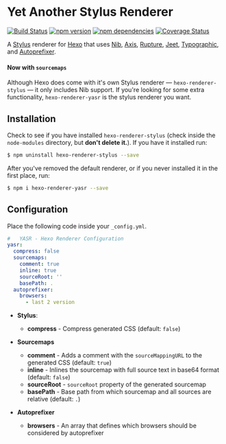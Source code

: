 #  Yet Another Stylus Renderer

[![Build Status](https://travis-ci.org/celsomiranda/hexo-renderer-yasr.svg?branch=master)](https://travis-ci.org/celsomiranda/hexo-renderer-yasr)
[![npm version](https://badge.fury.io/js/hexo-renderer-yasr.svg)](http://badge.fury.io/js/hexo-renderer-yasr) 
[![npm dependencies](https://david-dm.org/celsomiranda/hexo-renderer-yasr.svg)](https://www.npmjs.com/package/hexo-renderer-yasr)
[![Coverage Status](https://coveralls.io/repos/celsomiranda/hexo-renderer-yasr/badge.svg)](https://coveralls.io/r/celsomiranda/hexo-renderer-yasr)


A [Stylus] renderer for [Hexo] that uses [Nib], [Axis], [Rupture], [Jeet], [Typographic], and [Autoprefixer].

#### Now with `sourcemaps`

Although Hexo does come with it's own Stylus renderer &mdash; `hexo-renderer-stylus` &mdash; it only includes Nib support. If you're looking for some extra functionality, `hexo-renderer-yasr` is the stylus renderer you want.

## Installation

Check to see if you have installed `hexo-renderer-stylus` (check inside the `node-modules` directory, but **don't delete it.**). If you have it installed run:

``` bash
$ npm uninstall hexo-renderer-stylus --save
```

After you've removed the default renderer, or if you never installed it in the first place, run:

``` bash
$ npm i hexo-renderer-yasr --save
```

## Configuration

Place the following code inside your `_config.yml`.

``` yaml
#   YASR - Hexo Renderer Configuration
yasr:
  compress: false
  sourcemaps:
    comment: true
    inline: true
    sourceRoot: ''
    basePath: .
  autoprefixer:
    browsers:
      - last 2 version
```

- **Stylus**:
  - **compress** - Compress generated CSS (default: `false`)


- **Sourcemaps**
  - **comment** - Adds a comment with the `sourceMappingURL` to the generated CSS (default: `true`)
  - **inline** - Inlines the sourcemap with full source text in base64 format (default: `false`)
  - **sourceRoot** - `sourceRoot` property of the generated sourcemap
  - **basePath** - Base path from which sourcemap and all sources are relative (default: `.`)


- **Autoprefixer**
  - **browsers** - An array that defines which browsers should be considered by autoprefixer


[Hexo]: http://hexo.io/
[Stylus]: http://styl.us
[Nib]: http://nib.com
[Axis]: http://axis.cx
[Jeet]: http://jeet.gs
[Autoprefixer]: http://autoprefix.er
[Rupture]: http://rupture.cx
[Typographic]: http://corysimmons.github.io/typographic/
